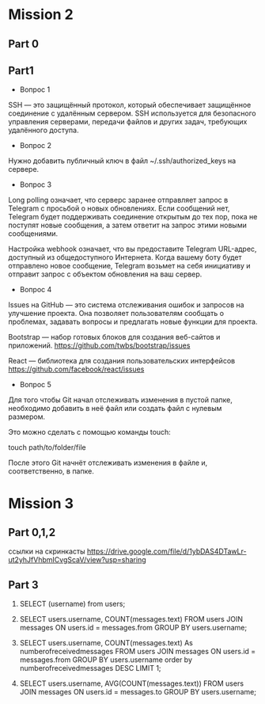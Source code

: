 # Mission 2

## Part 0



## Part1

- Вопрос 1
  
SSH — это защищённый протокол, который обеспечивает защищённое соединение с удалённым сервером. SSH используется для безопасного управления серверами, передачи файлов и других задач, требующих удалённого доступа.

- Вопрос 2
  
Нужно добавить публичный ключ в файл ~/.ssh/authorized_keys на сервере.

- Вопрос 3
 
Long polling означает, что серверс заранее отправляет запрос в Telegram с просьбой о новых обновлениях. Если сообщений нет, Telegram будет поддерживать соединение открытым до тех пор, пока не поступят новые сообщения, а затем ответит на запрос этими новыми сообщениями.

Настройка webhook означает, что вы предоставите Telegram URL-адрес, доступный из общедоступного Интернета. Когда вашему боту будет отправлено новое сообщение, Telegram возьмет на себя инициативу и отправит запрос с объектом обновления на ваш сервер.

- Вопрос 4

Issues на GitHub — это система отслеживания ошибок и запросов на улучшение проекта. Она позволяет пользователям сообщать о проблемах, задавать вопросы и предлагать новые функции для проекта.

Bootstrap — набор готовых блоков для создания веб-сайтов и приложений.
https://github.com/twbs/bootstrap/issues

React — библиотека для создания пользовательских интерфейсов
https://github.com/facebook/react/issues

- Вопрос 5

Для того чтобы Git начал отслеживать изменения в пустой папке, необходимо добавить в неё файл или создать файл с нулевым размером.

Это можно сделать с помощью команды touch:

touch path/to/folder/file

После этого Git начнёт отслеживать изменения в файле и, соответственно, в папке. 


# Mission 3

## Part 0,1,2

ссылки на скринкасты https://drive.google.com/file/d/1ybDAS4DTawLr-ut2yhJfVhbmICvgScaV/view?usp=sharing

## Part 3

1. SELECT (username) from users;

2. SELECT users.username, COUNT(messages.text) FROM users JOIN messages ON users.id = messages.from GROUP BY users.username;

3. SELECT users.username, COUNT(messages.text) As numberofreceivedmessages FROM users JOIN messages ON users.id = messages.from GROUP BY users.username order by numberofreceivedmessages DESC LIMIT 1;

4. SELECT users.username, AVG(COUNT(messages.text)) FROM users JOIN messages ON users.id = messages.to GROUP BY users.username;
